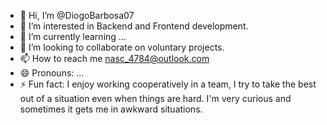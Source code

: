  - 👋 Hi, I’m @DiogoBarbosa07
- 👀 I’m interested in Backend and Frontend development.
- 🌱 I’m currently learning ...
- 💞️ I’m looking to collaborate on voluntary projects.
- 📫 How to reach me nasc_4784@outlook.com
- 😄 Pronouns: ...
- ⚡ Fun fact: I enjoy working cooperatively in a team, I try to take the best out of a situation even when things are hard. I'm very curious and sometimes it gets me in awkward situations.

<!---
DiogoBarbosa07/DiogoBarbosa07 is a ✨ special ✨ repository because its `README.md` (this file) appears on your GitHub profile.
You can click the Preview link to take a look at your changes.
--->
